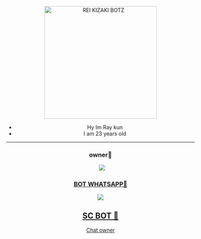 <div align="center">
<img src="https://i.ibb.co/qCHNd0j/aea6ddea-4da5-412b-b48a-10af7f6ccb71.jpeg" alt="REI KIZAKI BOTZ" width="300" />

- Hy Im Ray kun
- I am 23 years old


------ 

### owner👤
<p align="center">
  <a href="https://wa.me/6288289252040"><img src="https://img.shields.io/badge/WhatsApp-25D366?style=for-the-badge&logo=whatsapp&logoColor=white" /><br>

### BOT WHATSAPP🤖
<p align="center">
  <a href="https://wa.me/62887433094409"><img src="https://img.shields.io/badge/WhatsApp-25D366?style=for-the-badge&logo=whatsapp&logoColor=white" /><br>

## SC BOT 🤖
Chat owner
